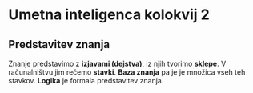 # Umetna inteligenca kolokvij 2

## Predstavitev znanja
Znanje predstavimo z **izjavami (dejstva)**, iz njih tvorimo **sklepe**.
V računalništvu jim rečemo **stavki**. **Baza znanja** pa je je množica vseh teh stavkov.
**Logika** je formala predstavitev znanja.

